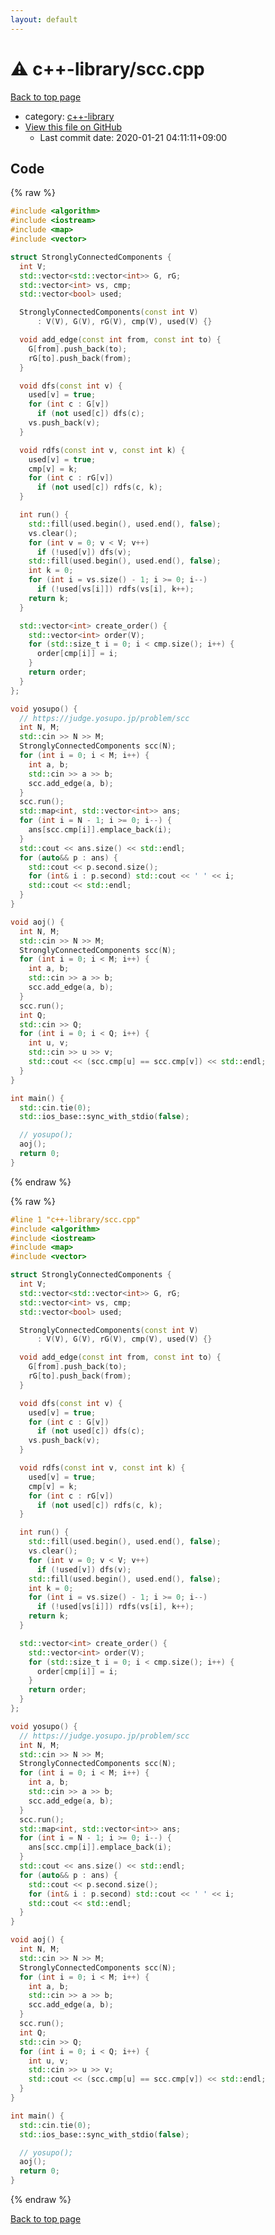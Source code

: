 ```yaml
---
layout: default
---
```


<!-- mathjax config similar to math.stackexchange -->
<script type="text/javascript" async
  src="https://cdnjs.cloudflare.com/ajax/libs/mathjax/2.7.5/MathJax.js?config=TeX-MML-AM_CHTML">
</script>
<script type="text/x-mathjax-config">
  MathJax.Hub.Config({
    TeX: { equationNumbers: { autoNumber: "AMS" }},
    tex2jax: {
      inlineMath: [ ['$','$'] ],
      processEscapes: true
    },
    "HTML-CSS": { matchFontHeight: false },
    displayAlign: "left",
    displayIndent: "2em"
  });
</script>

<script type="text/javascript" src="https://cdnjs.cloudflare.com/ajax/libs/jquery/3.4.1/jquery.min.js"></script>
<script src="https://cdn.jsdelivr.net/npm/jquery-balloon-js@1.1.2/jquery.balloon.min.js" integrity="sha256-ZEYs9VrgAeNuPvs15E39OsyOJaIkXEEt10fzxJ20+2I=" crossorigin="anonymous"></script>
<script type="text/javascript" src="../../assets/js/copy-button.js"></script>
<link rel="stylesheet" href="../../assets/css/copy-button.css" />


# :warning: c++-library/scc.cpp

<a href="../../index.html">Back to top page</a>

* category: <a href="../../index.html#97d0d85922e0aae2441e69f2870930aa">c++-library</a>
* <a href="{{ site.github.repository_url }}/blob/master/c++-library/scc.cpp">View this file on GitHub</a>
    - Last commit date: 2020-01-21 04:11:11+09:00




## Code

<a id="unbundled"></a>
{% raw %}
```cpp
#include <algorithm>
#include <iostream>
#include <map>
#include <vector>

struct StronglyConnectedComponents {
  int V;
  std::vector<std::vector<int>> G, rG;
  std::vector<int> vs, cmp;
  std::vector<bool> used;

  StronglyConnectedComponents(const int V)
      : V(V), G(V), rG(V), cmp(V), used(V) {}

  void add_edge(const int from, const int to) {
    G[from].push_back(to);
    rG[to].push_back(from);
  }

  void dfs(const int v) {
    used[v] = true;
    for (int c : G[v])
      if (not used[c]) dfs(c);
    vs.push_back(v);
  }

  void rdfs(const int v, const int k) {
    used[v] = true;
    cmp[v] = k;
    for (int c : rG[v])
      if (not used[c]) rdfs(c, k);
  }

  int run() {
    std::fill(used.begin(), used.end(), false);
    vs.clear();
    for (int v = 0; v < V; v++)
      if (!used[v]) dfs(v);
    std::fill(used.begin(), used.end(), false);
    int k = 0;
    for (int i = vs.size() - 1; i >= 0; i--)
      if (!used[vs[i]]) rdfs(vs[i], k++);
    return k;
  }

  std::vector<int> create_order() {
    std::vector<int> order(V);
    for (std::size_t i = 0; i < cmp.size(); i++) {
      order[cmp[i]] = i;
    }
    return order;
  }
};

void yosupo() {
  // https://judge.yosupo.jp/problem/scc
  int N, M;
  std::cin >> N >> M;
  StronglyConnectedComponents scc(N);
  for (int i = 0; i < M; i++) {
    int a, b;
    std::cin >> a >> b;
    scc.add_edge(a, b);
  }
  scc.run();
  std::map<int, std::vector<int>> ans;
  for (int i = N - 1; i >= 0; i--) {
    ans[scc.cmp[i]].emplace_back(i);
  }
  std::cout << ans.size() << std::endl;
  for (auto&& p : ans) {
    std::cout << p.second.size();
    for (int& i : p.second) std::cout << ' ' << i;
    std::cout << std::endl;
  }
}

void aoj() {
  int N, M;
  std::cin >> N >> M;
  StronglyConnectedComponents scc(N);
  for (int i = 0; i < M; i++) {
    int a, b;
    std::cin >> a >> b;
    scc.add_edge(a, b);
  }
  scc.run();
  int Q;
  std::cin >> Q;
  for (int i = 0; i < Q; i++) {
    int u, v;
    std::cin >> u >> v;
    std::cout << (scc.cmp[u] == scc.cmp[v]) << std::endl;
  }
}

int main() {
  std::cin.tie(0);
  std::ios_base::sync_with_stdio(false);

  // yosupo();
  aoj();
  return 0;
}
```
{% endraw %}

<a id="bundled"></a>
{% raw %}
```cpp
#line 1 "c++-library/scc.cpp"
#include <algorithm>
#include <iostream>
#include <map>
#include <vector>

struct StronglyConnectedComponents {
  int V;
  std::vector<std::vector<int>> G, rG;
  std::vector<int> vs, cmp;
  std::vector<bool> used;

  StronglyConnectedComponents(const int V)
      : V(V), G(V), rG(V), cmp(V), used(V) {}

  void add_edge(const int from, const int to) {
    G[from].push_back(to);
    rG[to].push_back(from);
  }

  void dfs(const int v) {
    used[v] = true;
    for (int c : G[v])
      if (not used[c]) dfs(c);
    vs.push_back(v);
  }

  void rdfs(const int v, const int k) {
    used[v] = true;
    cmp[v] = k;
    for (int c : rG[v])
      if (not used[c]) rdfs(c, k);
  }

  int run() {
    std::fill(used.begin(), used.end(), false);
    vs.clear();
    for (int v = 0; v < V; v++)
      if (!used[v]) dfs(v);
    std::fill(used.begin(), used.end(), false);
    int k = 0;
    for (int i = vs.size() - 1; i >= 0; i--)
      if (!used[vs[i]]) rdfs(vs[i], k++);
    return k;
  }

  std::vector<int> create_order() {
    std::vector<int> order(V);
    for (std::size_t i = 0; i < cmp.size(); i++) {
      order[cmp[i]] = i;
    }
    return order;
  }
};

void yosupo() {
  // https://judge.yosupo.jp/problem/scc
  int N, M;
  std::cin >> N >> M;
  StronglyConnectedComponents scc(N);
  for (int i = 0; i < M; i++) {
    int a, b;
    std::cin >> a >> b;
    scc.add_edge(a, b);
  }
  scc.run();
  std::map<int, std::vector<int>> ans;
  for (int i = N - 1; i >= 0; i--) {
    ans[scc.cmp[i]].emplace_back(i);
  }
  std::cout << ans.size() << std::endl;
  for (auto&& p : ans) {
    std::cout << p.second.size();
    for (int& i : p.second) std::cout << ' ' << i;
    std::cout << std::endl;
  }
}

void aoj() {
  int N, M;
  std::cin >> N >> M;
  StronglyConnectedComponents scc(N);
  for (int i = 0; i < M; i++) {
    int a, b;
    std::cin >> a >> b;
    scc.add_edge(a, b);
  }
  scc.run();
  int Q;
  std::cin >> Q;
  for (int i = 0; i < Q; i++) {
    int u, v;
    std::cin >> u >> v;
    std::cout << (scc.cmp[u] == scc.cmp[v]) << std::endl;
  }
}

int main() {
  std::cin.tie(0);
  std::ios_base::sync_with_stdio(false);

  // yosupo();
  aoj();
  return 0;
}

```
{% endraw %}

<a href="../../index.html">Back to top page</a>

